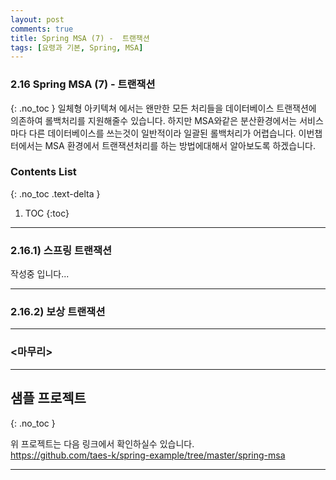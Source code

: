 ```yaml
---
layout: post
comments: true
title: Spring MSA (7) -  트랜잭션
tags: [요령과 기본, Spring, MSA]
---
```


### 2.16 Spring MSA (7) -  트랜잭션
{: .no_toc }
일체형 아키텍쳐 에서는 왠만한 모든 처리들을 데이터베이스 트랜잭션에 의존하여 롤백처리를 지원해줄수 있습니다. 하지만 MSA와같은 분산환경에서는 서비스마다 다른 데이터베이스를 쓰는것이 일반적이라 일괄된 롤백처리가 어렵습니다. 이번챕터에서는 MSA 환경에서 트랜잭션처리를 하는 방법에대해서 알아보도록 하겠습니다.  

### Contents List
{: .no_toc .text-delta }

1. TOC
{:toc}

---
### 2.16.1) 스프링 트랜잭션 

작성중 입니다...

---

### 2.16.2) 보상 트랜잭션


---

### <마무리>



---

## 샘플 프로젝트 
{: .no_toc }

위 프로젝트는 다음 링크에서 확인하실수 있습니다.  
<https://github.com/taes-k/spring-example/tree/master/spring-msa>


---
